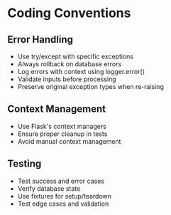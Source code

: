 # Coding Conventions

## Error Handling
- Use try/except with specific exceptions
- Always rollback on database errors
- Log errors with context using logger.error()
- Validate inputs before processing
- Preserve original exception types when re-raising

## Context Management  
- Use Flask's context managers  
- Ensure proper cleanup in tests  
- Avoid manual context management  

## Testing  
- Test success and error cases  
- Verify database state  
- Use fixtures for setup/teardown  
- Test edge cases and validation  

